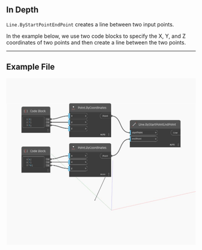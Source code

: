 ## In Depth
`Line.ByStartPointEndPoint` creates a line between two input points. 

In the example below, we use two code blocks to specify the X, Y, and Z coordinates of two points and then create a line between the two points.

___
## Example File

![ByStartPointEndPoint](./Autodesk.DesignScript.Geometry.Line.ByStartPointEndPoint_img.jpg)

